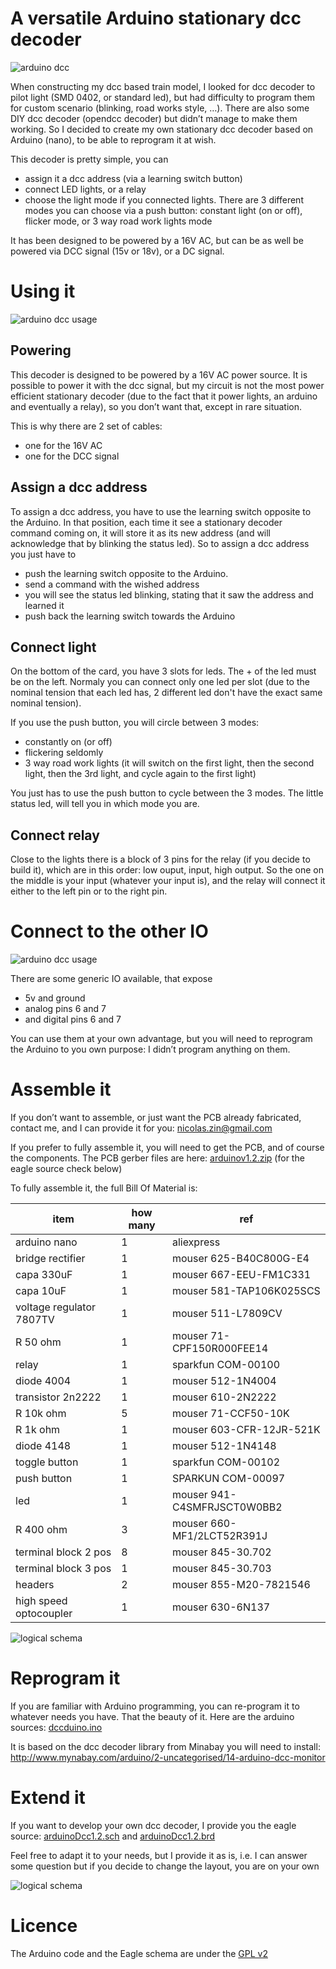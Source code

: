 A versatile Arduino stationary dcc decoder
==========================================

![arduino dcc](doc/arduinodcc.JPG "Arduino DCC")

When constructing my dcc based train model, I looked for dcc decoder to pilot light (SMD 0402, or standard led), but had difficulty to program them for custom scenario (blinking, road works style, …). There are also some DIY dcc decoder (opendcc decoder) but didn’t manage to make them working. So I decided to create my own stationary dcc decoder based on Arduino (nano), to be able to reprogram it at wish.

This decoder is pretty simple, you can
 * assign it a dcc address (via a learning switch button)
 * connect LED lights, or a relay
 * choose the light mode if you connected lights. There are 3 different modes you can choose via a push button: constant light (on or off), flicker mode, or 3 way road work lights mode

It has been designed to be powered by a 16V AC, but can be as well be powered via DCC signal (15v or 18v), or a DC signal.

Using it
========

![arduino dcc usage](doc/arduinodccExplanation.JPG "Arduino DCC Usage")

Powering
--------
This decoder is designed to be powered by a 16V AC power source. It is possible to power it with the dcc signal, but my circuit is not the most power efficient stationary decoder (due to the fact that it power lights, an arduino and eventually a relay), so you don’t want that, except in rare situation.

This is why there are 2 set of cables:
 * one for the 16V AC
 * one for the DCC signal

Assign a dcc address
--------------------

To assign a dcc address, you have to use the learning switch opposite to the Arduino.
In that position, each time it see a stationary decoder command coming on, it will store it as its new address (and will acknowledge that by blinking the status led).
So to assign a dcc address you just have to
 * push the learning switch opposite to the Arduino.
 * send a command with the wished address
 * you will see the status led blinking, stating that it saw the address and learned it
 * push back the learning switch towards the Arduino


Connect light
-------------

On the bottom of the card, you have 3 slots for leds. The + of the led must be on the left. Normaly you can connect only one led per slot (due to the nominal tension that each led has, 2 different led don't have the exact same nominal tension).

If you use the push button, you will circle between 3 modes:
 * constantly on (or off)
 * flickering seldomly
 * 3 way road work lights (it will switch on the first light, then the second light, then the 3rd light, and cycle again to the first light)

You just has to use the push button to cycle between the 3 modes. The little status led, will tell you in which mode you are.


Connect relay
-------------

Close to the lights there is a block of 3 pins for the relay (if you decide to build it), which are in this order: low ouput, input, high output.
So the one on the middle is your input (whatever your input is), and the relay will connect it either to the left pin or to the right pin.

Connect to the other IO
=======================

![arduino dcc usage](doc/arduinodccExplanation2.JPG "Arduino DCC Usage")

There are some generic IO available, that expose
 * 5v and ground
 * analog pins 6 and 7
 * and digital pins 6 and 7

You can use them at your own advantage, but you will need to reprogram the Arduino to you own purpose: I didn’t program anything on them.

Assemble it
===========

If you don’t want to assemble, or just want the PCB already fabricated, contact me, and I can provide it for you: nicolas.zin@gmail.com

If you prefer to fully assemble it, you will need to get the PCB, and of course the components.
The PCB gerber files are here: [arduinov1.2.zip](https://github.com/nzin/arduinodcc/blob/master/arduinov1.2.zip) (for the eagle source check below)

To fully assemble it, the full Bill Of Material is:


item                    |how many |ref
------------------------|---------|------------------------------------
arduino nano            |1        |aliexpress
bridge rectifier        |1        |mouser 625-B40C800G-E4
capa 330uF              |1        |mouser 667-EEU-FM1C331
capa 10uF               |1        |mouser 581-TAP106K025SCS
voltage regulator 7807TV|1        |mouser 511-L7809CV
R 50 ohm                |1        |mouser 71-CPF150R000FEE14
relay                   |1        |sparkfun COM-00100
diode 4004              |1        |mouser 512-1N4004
transistor 2n2222       |1        |mouser 610-2N2222
R 10k ohm               |5        |mouser 71-CCF50-10K
R 1k ohm                |1        |mouser 603-CFR-12JR-521K
diode 4148              |1        |mouser 512-1N4148
toggle button           |1        |sparkfun COM-00102
push button             |1        |SPARKUN COM-00097
led                     |1        |mouser 941-C4SMFRJSCT0W0BB2
R 400 ohm               |3        |mouser 660-MF1/2LCT52R391J
terminal block  2 pos   |8        |mouser 845-30.702
terminal block 3 pos    |1        |mouser 845-30.703
headers                 |2        |mouser 855-M20-7821546
high speed optocoupler  |1        |mouser 630-6N137


![logical schema](doc/schemaEagle2.png "Eagle physical schema")

Reprogram it
============

If you are familiar with Arduino programming, you can re-program it to whatever needs you have. That the beauty of it. Here are the arduino sources: [dccduino.ino](https://github.com/nzin/arduinodcc/blob/master/arduinoSource/dccduino.ino)

It is based on the dcc decoder library from Minabay you will need to install: http://www.mynabay.com/arduino/2-uncategorised/14-arduino-dcc-monitor



Extend it
=========

If you want to develop your own dcc decoder, I provide you the eagle source: [arduinoDcc1.2.sch](https://github.com/nzin/arduinodcc/blob/master/arduinoDcc1.2.sch) and [arduinoDcc1.2.brd](https://github.com/nzin/arduinodcc/blob/master/arduinoDcc1.2.brd)

Feel free to adapt it to your needs, but I provide it as is, i.e. I can answer some question but if you decide to change the layout, you are on your own

![logical schema](doc/schemaEagle.png "Eagle logical schema")

Licence
=======
The Arduino code and the Eagle schema are under the [GPL v2](https://github.com/nzin/arduinodcc/blob/master/gpl-2.0.txt)
